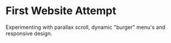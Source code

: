 # First Website Attempt
Experimenting with parallax scroll, dynamic "burger" menu's and responsive design.
